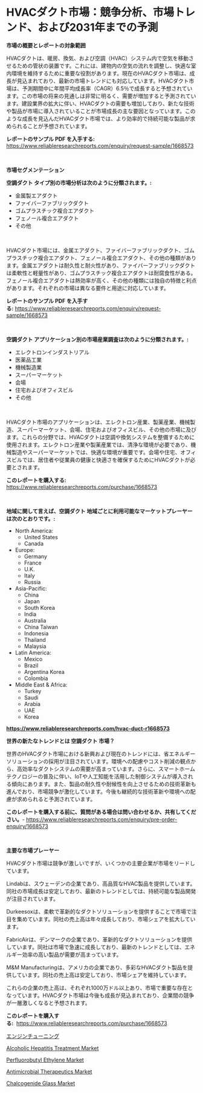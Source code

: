 <p><h1>HVACダクト市場：競争分析、市場トレンド、および2031年までの予測</h1></p><p><strong>市場の概要とレポートの対象範囲</strong></p>
<p><p>HVACダクトは、暖房、換気、および空調（HVAC）システム内で空気を移動させるための管状の装置です。これには、建物内の空気の流れを調整し、快適な室内環境を維持するために重要な役割があります。現在のHVACダクト市場は、成長が見込まれており、最新の市場トレンドにも対応しています。HVACダクト市場は、予測期間中に年間平均成長率（CAGR）6.5％で成長すると予想されています。この市場の将来の見通しは非常に明るく、需要が増加すると予測されています。建設業界の拡大に伴い、HVACダクトの需要も増加しており、新たな技術や製品が市場に導入されていることが市場成長の主な要因となっています。このような成長を見込んだHVACダクト市場では、より効率的で持続可能な製品が求められることが予想されています。</p></p>
<p><strong>レポートのサンプル PDF を入手する:</strong> <a href="https://www.reliableresearchreports.com/enquiry/request-sample/1668573">https://www.reliableresearchreports.com/enquiry/request-sample/1668573</a></p>
<p>&nbsp;</p>
<p><strong>市場セグメンテーション</strong></p>
<p><strong>空調ダクト タイプ別の市場分析は次のように分類されます。:</strong></p>
<p><ul><li>金属製エアダクト</li><li>ファイバーファブリックダクト</li><li>ゴムプラスチック複合エアダクト</li><li>フェノール複合エアダクト</li><li>その他</li></ul></p>
<p>&nbsp;</p>
<p><p>HVACダクト市場には、金属エアダクト、ファイバーファブリックダクト、ゴムプラスチック複合エアダクト、フェノール複合エアダクト、その他の種類があります。金属エアダクトは耐久性と耐火性があり、ファイバーファブリックダクトは柔軟性と軽量性があり、ゴムプラスチック複合エアダクトは耐腐食性がある。フェノール複合エアダクトは熱効率が高く、その他の種類には独自の特徴と利点があります。それぞれの市場は異なる要件と用途に対応しています。</p></p>
<p><strong>レポートのサンプル PDF を入手する:</strong>&nbsp;<a href="https://www.reliableresearchreports.com/enquiry/request-sample/1668573">https://www.reliableresearchreports.com/enquiry/request-sample/1668573</a></p>
<p>&nbsp;</p>
<p><strong> 空調ダクト アプリケーション別の市場産業調査は次のように分類されます。:</strong></p>
<p><ul><li>エレクトロンインダストリアル</li><li>医薬品工業</li><li>機械製造業</li><li>スーパーマーケット</li><li>会場</li><li>住宅およびオフィスビル</li><li>その他</li></ul></p>
<p>&nbsp;</p>
<p><p>HVACダクト市場のアプリケーションは、エレクトロン産業、製薬産業、機械製造、スーパーマーケット、会場、住宅およびオフィスビル、その他の市場に及びます。これらの分野では、HVACダクトは空調や換気システムを整備するために使用されます。エレクトロン産業や製薬産業では、清浄な環境が必要であり、機械製造やスーパーマーケットでは、快適な環境が重要です。会場や住宅、オフィスビルでは、居住者や従業員の健康と快適さを確保するためにHVACダクトが必要とされます。</p></p>
<p><strong>このレポートを購入する:</strong>&nbsp; <a href="https://www.reliableresearchreports.com/purchase/1668573">https://www.reliableresearchreports.com/purchase/1668573</a></p>
<p>&nbsp;</p>
<p><strong>地域に関して言えば、空調ダクト 地域ごとに利用可能なマーケットプレーヤーは次のとおりです。:</strong></p>
<p><ul>
    <li>
        North America:
        <ul>
            <li>United States</li>
            <li>Canada</li>
        </ul>
    </li>
    <li>
        Europe:
        <ul>
            <li>Germany</li>
            <li>France</li>
            <li>U.K.</li>
            <li>Italy</li>
            <li>Russia</li>
        </ul>
    </li>
    <li>
        Asia-Pacific:
        <ul>
            <li>China</li>
            <li>Japan</li>
            <li>South Korea</li>
            <li>India</li>
            <li>Australia</li>
            <li>China Taiwan</li>
            <li>Indonesia</li>
            <li>Thailand</li>
            <li>Malaysia</li>
        </ul>
    </li>
    <li>
        Latin America:
        <ul>
            <li>Mexico</li>
            <li>Brazil</li>
            <li>Argentina Korea</li>
            <li>Colombia</li>
        </ul>
    </li>
    <li>
        Middle East & Africa:
        <ul>
            <li>Turkey</li>
            <li>Saudi</li>
            <li>Arabia</li>
            <li>UAE</li>
            <li>Korea</li>
        </ul>
    </li>
    </ul></p>
<p><strong><a href="https://www.reliableresearchreports.com/hvac-duct-r1668573">https://www.reliableresearchreports.com/hvac-duct-r1668573</a></strong>&nbsp;</p>
<p><strong>世界の新たなトレンドとは 空調ダクト 市場？</strong></p>
<p><p>世界のHVACダクト市場における新興および現在のトレンドには、省エネルギーソリューションの採用が注目されています。環境への配慮やコスト削減の観点から、高効率なダクトシステムの需要が高まっています。さらに、スマートホームテクノロジーの普及に伴い、IoTや人工知能を活用した制御システムが導入される傾向にあります。また、製品の耐久性や耐候性を向上させるための技術革新も進んでおり、市場競争が激化しています。今後も継続的な技術革新や環境への配慮が求められると予測されています。</p></p>
<p><strong>このレポートを購入する前に、質問がある場合は問い合わせるか、共有してください。</strong>- <a href="https://www.reliableresearchreports.com/enquiry/pre-order-enquiry/1668573">https://www.reliableresearchreports.com/enquiry/pre-order-enquiry/1668573</a></p>
<p>&nbsp;</p>
<p><strong>主要な市場プレーヤー</strong></p>
<p><p>HVACダクト市場は競争が激しいですが、いくつかの主要企業が市場をリードしています。 </p><p>Lindabは、スウェーデンの企業であり、高品質なHVAC製品を提供しています。同社の市場成長は安定しており、最新のトレンドとしては、持続可能な製品開発が注目されています。 </p><p>Durkeesoxは、柔軟で革新的なダクトソリューションを提供することで市場で注目を集めています。同社の売上高は年々成長しており、市場シェアを拡大しています。</p><p>FabricAirは、デンマークの企業であり、革新的なダクトソリューションを提供しています。同社は市場で急速に成長しており、最新のトレンドとしては、エネルギー効率の高い製品が需要が高まっています。 </p><p>M&M Manufacturingは、アメリカの企業であり、多彩なHVACダクト製品を提供しています。同社の売上高は安定しており、市場シェアを維持しています。</p><p>これらの企業の売上高は、それぞれ1000万ドル以上あり、市場で重要な存在となっています。HVACダクト市場は今後も成長が見込まれており、企業間の競争が一層激しくなると予想されます。</p></p>
<p><strong>このレポートを購入する:</strong>&nbsp;&nbsp;<a href="https://www.reliableresearchreports.com/purchase/1668573">https://www.reliableresearchreports.com/purchase/1668573</a></p>
<p><p><a href="https://github.com/one-cool-chick/Market-Research-Report-List-1/blob/main/910984625784.md">エンジンチューニング</a></p><p><a href="https://github.com/changoleonlaverguenzanoexiste/Market-Research-Report-List-2/blob/main/alcoholic-hepatitis-treatment-market.md">Alcoholic Hepatitis Treatment Market</a></p><p><a href="https://www.linkedin.com/pulse/perfluorobutyl-ethylene-market-growth-trends-covid-19-impact-hnzqe?trackingId=SQFGLvJmvrGfAqgz1w8IoQ%3D%3D">Perfluorobutyl Ethylene Market</a></p><p><a href="https://github.com/dimitrishawkinswaynenp91rgz/Market-Research-Report-List-2/blob/main/antimicrobial-therapeutics-market.md">Antimicrobial Therapeutics Market</a></p><p><a href="https://www.linkedin.com/pulse/chalcogenide-glass-market-goal-estimating-size-future-growth-l1s0e?trackingId=H2Z778wuDLHQ6RSmQ6NalQ%3D%3D">Chalcogenide Glass Market</a></p></p>